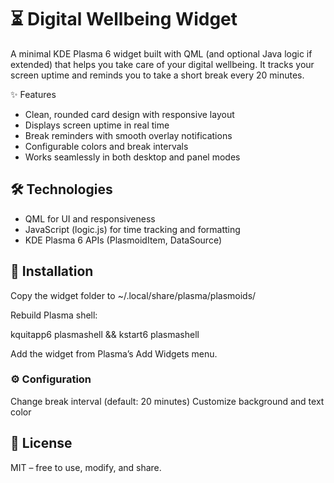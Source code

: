 # ⏳ Digital Wellbeing Widget

A minimal KDE Plasma 6 widget built with QML (and optional Java logic if extended) that helps you take care of your digital wellbeing.
It tracks your screen uptime and reminds you to take a short break every 20 minutes.

✨ Features

- Clean, rounded card design with responsive layout
- Displays screen uptime in real time
- Break reminders with smooth overlay notifications
- Configurable colors and break intervals
- Works seamlessly in both desktop and panel modes

## 🛠️ Technologies

- QML for UI and responsiveness
- JavaScript (logic.js) for time tracking and formatting
- KDE Plasma 6 APIs (PlasmoidItem, DataSource)

## 🚀 Installation

Copy the widget folder to ~/.local/share/plasma/plasmoids/

Rebuild Plasma shell:

kquitapp6 plasmashell && kstart6 plasmashell


Add the widget from Plasma’s Add Widgets menu.

### ⚙️ Configuration

  Change break interval (default: 20 minutes)
  Customize background and text color

## 📜 License
MIT – free to use, modify, and share.

